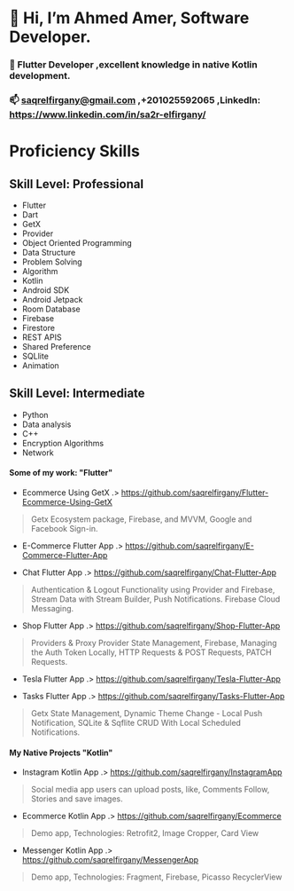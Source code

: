 #  👋 Hi, I’m Ahmed Amer, Software Developer.
### 👀 Flutter Developer ,excellent knowledge in native Kotlin development.
### 📫 saqrelfirgany@gmail.com ,+201025592065 ,LinkedIn: https://www.linkedin.com/in/sa2r-elfirgany/
 
# Proficiency Skills
## Skill Level: Professional

- Flutter 
- Dart
- GetX
- Provider
- Object Oriented Programming
- Data Structure
- Problem Solving
- Algorithm
- Kotlin
- Android SDK
- Android Jetpack
- Room Database
- Firebase
- Firestore
- REST APIS
- Shared Preference
- SQLlite
- Animation

## Skill Level: Intermediate
- Python
- Data analysis
- C++
- Encryption Algorithms
- Network


#### Some of my work: "Flutter"

- Ecommerce Using GetX .> https://github.com/saqrelfirgany/Flutter-Ecommerce-Using-GetX
> Getx Ecosystem package, Firebase, and MVVM, Google and Facebook Sign-in.

- E-Commerce Flutter App .> https://github.com/saqrelfirgany/E-Commerce-Flutter-App
>

- Chat Flutter App .> https://github.com/saqrelfirgany/Chat-Flutter-App
> Authentication & Logout Functionality using Provider and Firebase, Stream Data with Stream Builder, Push Notifications. Firebase Cloud Messaging.

- Shop Flutter App .> https://github.com/saqrelfirgany/Shop-Flutter-App
> Providers & Proxy Provider State Management, Firebase, Managing the Auth Token Locally, HTTP Requests & POST Requests, PATCH Requests.

- Tesla Flutter App .> https://github.com/saqrelfirgany/Tesla-Flutter-App
>

- Tasks Flutter App .> https://github.com/saqrelfirgany/Tasks-Flutter-App
> Getx State Management, Dynamic Theme Change - Local Push Notification, SQLite & Sqflite CRUD With Local Scheduled Notifications.


#### My Native Projects "Kotlin"

- Instagram Kotlin App .> https://github.com/saqrelfirgany/InstagramApp
> Social media app users can upload posts, like, Comments Follow, Stories and save images.

- Ecommerce Kotlin App .> https://github.com/saqrelfirgany/Ecommerce
> Demo app, Technologies: Retrofit2, Image Cropper, Card View

- Messenger Kotlin App .> https://github.com/saqrelfirgany/MessengerApp
> Demo app, Technologies: Fragment, Firebase, Picasso RecyclerView

